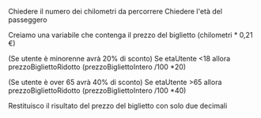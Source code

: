 Chiedere il numero dei chilometri da percorrere
Chiedere l'età del passeggero

Creiamo una variabile che contenga il prezzo del biglietto (chilometri * 0,21 €)

(Se utente è minorenne avrà 20% di sconto)
Se etaUtente <18 allora prezzoBigliettoRidotto (prezzoBigliettoIntero /100 *20)

(Se utente è over 65 avrà 40% di sconto)
Se etaUtente >65 allora prezzoBigliettoRidotto (prezzoBigliettoIntero /100 *40)

Restituisco il risultato del prezzo del biglietto con solo due decimali